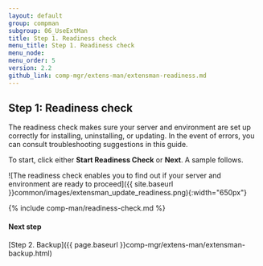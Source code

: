 ```yaml
---
layout: default 
group: compman
subgroup: 06_UseExtMan
title: Step 1. Readiness check
menu_title: Step 1. Readiness check
menu_node: 
menu_order: 5
version: 2.2
github_link: comp-mgr/extens-man/extensman-readiness.md
---
```


## Step 1: Readiness check
The readiness check makes sure your server and environment are set up correctly for installing, uninstalling, or updating. In the event of errors, you can consult troubleshooting suggestions in this guide.

To start, click either **Start Readiness Check** or **Next**. A sample follows.

![The readiness check enables you to find out if your server and environment are ready to proceed]({{ site.baseurl }}common/images/extensman_update_readiness.png){:width="650px"}

{% include comp-man/readiness-check.md %}

#### Next step
[Step 2. Backup]({{ page.baseurl }}comp-mgr/extens-man/extensman-backup.html)